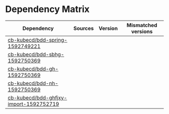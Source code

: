 # Dependency Matrix

Dependency | Sources | Version | Mismatched versions
---------- | ------- | ------- | -------------------
[cb-kubecd/bdd-spring-1592749221](https://github.com/cb-kubecd/bdd-spring-1592749221.git) |  | []() | 
[cb-kubecd/bdd-sbhg-1592750369](https://github.com/cb-kubecd/bdd-sbhg-1592750369.git) |  | []() | 
[cb-kubecd/bdd-gh-1592750369](https://github.com/cb-kubecd/bdd-gh-1592750369.git) |  | []() | 
[cb-kubecd/bdd-nh-1592750369](https://github.com/cb-kubecd/bdd-nh-1592750369.git) |  | []() | 
[cb-kubecd/bdd-ghfjxy-import-1592752719](https://github.com/cb-kubecd/bdd-ghfjxy-import-1592752719.git) |  | []() | 
